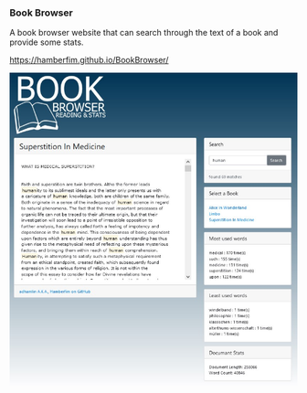 ### Book Browser
A book browser website that can search through the text of a book and provide some stats.<br/>

https://hamberfim.github.io/BookBrowser/

![Alt](https://github.com/Hamberfim/BookBrowser/blob/main/Screenshot01.jpg "UI")
